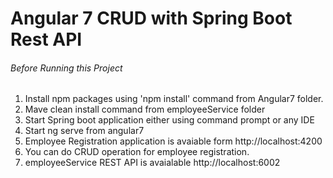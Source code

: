# Angular 7 CRUD with Spring Boot Rest API


###### Before Running this Project
 1. Install npm packages using 'npm install' command from Angular7 folder.
 2. Mave clean install command from employeeService folder
 3. Start Spring boot application either using command prompt or any IDE
 4. Start ng serve from angular7
 5. Employee Registration application is avaiable form http://localhost:4200
 6. You can do CRUD operation for employee registration.
 7. employeeService REST API is avaialable http://localhost:6002
 

